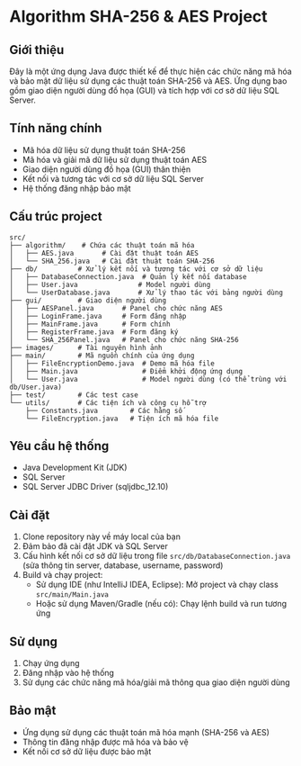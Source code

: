 # Algorithm SHA-256 & AES Project

## Giới thiệu
Đây là một ứng dụng Java được thiết kế để thực hiện các chức năng mã hóa và bảo mật dữ liệu sử dụng các thuật toán SHA-256 và AES. Ứng dụng bao gồm giao diện người dùng đồ họa (GUI) và tích hợp với cơ sở dữ liệu SQL Server.

## Tính năng chính
- Mã hóa dữ liệu sử dụng thuật toán SHA-256
- Mã hóa và giải mã dữ liệu sử dụng thuật toán AES
- Giao diện người dùng đồ họa (GUI) thân thiện
- Kết nối và tương tác với cơ sở dữ liệu SQL Server
- Hệ thống đăng nhập bảo mật

## Cấu trúc project
```
src/
├── algorithm/    # Chứa các thuật toán mã hóa
│   ├── AES.java       # Cài đặt thuật toán AES
│   └── SHA_256.java   # Cài đặt thuật toán SHA-256
├── db/          # Xử lý kết nối và tương tác với cơ sở dữ liệu
│   ├── DatabaseConnection.java  # Quản lý kết nối database
│   ├── User.java               # Model người dùng
│   └── UserDatabase.java       # Xử lý thao tác với bảng người dùng
├── gui/         # Giao diện người dùng
│   ├── AESPanel.java       # Panel cho chức năng AES
│   ├── LoginFrame.java     # Form đăng nhập
│   ├── MainFrame.java      # Form chính
│   ├── RegisterFrame.java  # Form đăng ký
│   └── SHA_256Panel.java   # Panel cho chức năng SHA-256
├── images/      # Tài nguyên hình ảnh
├── main/        # Mã nguồn chính của ứng dụng
│   ├── FileEncryptionDemo.java  # Demo mã hóa file
│   ├── Main.java                # Điểm khởi động ứng dụng
│   └── User.java                # Model người dùng (có thể trùng với db/User.java)
├── test/        # Các test case
└── utils/       # Các tiện ích và công cụ hỗ trợ
    ├── Constants.java        # Các hằng số
    └── FileEncryption.java   # Tiện ích mã hóa file
```

## Yêu cầu hệ thống
- Java Development Kit (JDK)
- SQL Server
- SQL Server JDBC Driver (sqljdbc_12.10)

## Cài đặt
1. Clone repository này về máy local của bạn
2. Đảm bảo đã cài đặt JDK và SQL Server
3. Cấu hình kết nối cơ sở dữ liệu trong file `src/db/DatabaseConnection.java` (sửa thông tin server, database, username, password)
4. Build và chạy project:
   - Sử dụng IDE (như IntelliJ IDEA, Eclipse): Mở project và chạy class `src/main/Main.java`
   - Hoặc sử dụng Maven/Gradle (nếu có): Chạy lệnh build và run tương ứng

## Sử dụng
1. Chạy ứng dụng
2. Đăng nhập vào hệ thống
3. Sử dụng các chức năng mã hóa/giải mã thông qua giao diện người dùng

## Bảo mật
- Ứng dụng sử dụng các thuật toán mã hóa mạnh (SHA-256 và AES)
- Thông tin đăng nhập được mã hóa và bảo vệ
- Kết nối cơ sở dữ liệu được bảo mật
